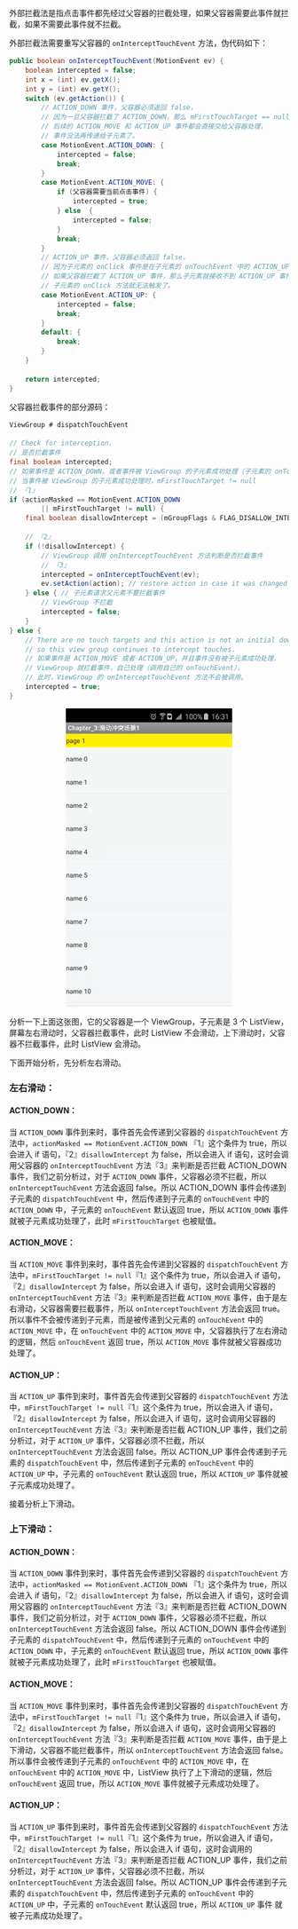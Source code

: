 外部拦截法是指点击事件都先经过父容器的拦截处理，如果父容器需要此事件就拦截，如果不需要此事件就不拦截。

外部拦截法需要重写父容器的 `onInterceptTouchEvent` 方法，伪代码如下：

```java
public boolean onInterceptTouchEvent(MotionEvent ev) {
    boolean intercepted = false;
    int x = (int) ev.getX();
    int y = (int) ev.getY();
    switch (ev.getAction()) {
        // ACTION_DOWN 事件，父容器必须返回 false，
        // 因为一旦父容器拦截了 ACTION_DOWN，那么 mFirstTouchTarget == null，
        // 后续的 ACTION_MOVE 和 ACTION_UP 事件都会直接交给父容器处理，
        // 事件没法再传递给子元素了。
        case MotionEvent.ACTION_DOWN: {
            intercepted = false;
            break;
        }
        case MotionEvent.ACTION_MOVE: {
            if (父容器需要当前点击事件) {
                intercepted = true;
            } else  {
                intercepted = false;
            }
            break;
        }
        // ACTION_UP 事件，父容器必须返回 false，
        // 因为子元素的 onClick 事件是在子元素的 onTouchEvent 中的 ACTION_UP 事件中调用的，
        // 如果父容器拦截了 ACTION_UP 事件，那么子元素就接收不到 ACTION_UP 事件，
        // 子元素的 onClick 方法就无法触发了。
        case MotionEvent.ACTION_UP: {
            intercepted = false;
            break;
        }
        default: {
            break;
        }
    }

    return intercepted;
}
```

父容器拦截事件的部分源码：

```java
ViewGroup # dispatchTouchEvent

// Check for interception.
// 是否拦截事件
final boolean intercepted;
// 如果事件是 ACTION_DOWN，或者事件被 ViewGroup 的子元素成功处理（子元素的 onTouchEvent 返回 true）
// 当事件被 ViewGroup 的子元素成功处理时，mFirstTouchTarget != null
// 『1』
if (actionMasked == MotionEvent.ACTION_DOWN
        || mFirstTouchTarget != null) {
    final boolean disallowIntercept = (mGroupFlags & FLAG_DISALLOW_INTERCEPT) != 0;
    
    // 『2』
    if (!disallowIntercept) {
        // ViewGroup 调用 onInterceptTouchEvent 方法判断是否拦截事件
        // 『3』
        intercepted = onInterceptTouchEvent(ev);
        ev.setAction(action); // restore action in case it was changed
    } else { // 子元素请求父元素不要拦截事件
        // ViewGroup 不拦截
        intercepted = false;
    }
} else {
    // There are no touch targets and this action is not an initial down
    // so this view group continues to intercept touches.
    // 如果事件是 ACTION_MOVE 或者 ACTION_UP，并且事件没有被子元素成功处理，
    // ViewGroup 就拦截事件，自己处理（调用自己的 onTouchEvent），
    // 此时，ViewGroup 的 onInterceptTouchEvent 方法不会被调用。
    intercepted = true;
}
```

<p align="center">
  <img src="https://raw.githubusercontent.com/shadowwingz/AndroidLife/master/art/%E6%BB%91%E5%8A%A8%E5%86%B2%E7%AA%81.gif">
</p>

分析一下上面这张图，它的父容器是一个 ViewGroup，子元素是 3 个 ListView，屏幕左右滑动时，父容器拦截事件，此时 ListView 不会滑动，上下滑动时，父容器不拦截事件，此时 ListView 会滑动。

下面开始分析，先分析左右滑动。

### 左右滑动： ###

#### ACTION_DOWN： ####

当 `ACTION_DOWN` 事件到来时，事件首先会传递到父容器的 `dispatchTouchEvent` 方法中，`actionMasked == MotionEvent.ACTION_DOWN` 『1』这个条件为 true，所以会进入 if 语句，『2』`disallowIntercept` 为 false，所以会进入 if 语句，这时会调用父容器的 `onInterceptTouchEvent` 方法『3』来判断是否拦截 ACTION_DOWN 事件，我们之前分析过，对于 `ACTION_DOWN` 事件，父容器必须不拦截，所以 `onInterceptTouchEvent` 方法会返回 false。所以 ACTION_DOWN 事件会传递到子元素的 `dispatchTouchEvent` 中，然后传递到子元素的 `onTouchEvent` 中的 `ACTION_DOWN` 中，子元素的 `onTouchEvent` 默认返回 true，所以 `ACTION_DOWN` 事件就被子元素成功处理了，此时 `mFirstTouchTarget` 也被赋值。

#### ACTION_MOVE： ####

当 `ACTION_MOVE` 事件到来时，事件首先会传递到父容器的 `dispatchTouchEvent` 方法中，`mFirstTouchTarget != null`『1』这个条件为 true，所以会进入 if 语句，『2』`disallowIntercept` 为 false，所以会进入 if 语句，这时会调用父容器的 `onInterceptTouchEvent` 方法『3』来判断是否拦截 `ACTION_MOVE` 事件，由于是左右滑动，父容器需要拦截事件，所以 `onInterceptTouchEvent` 方法会返回 true。所以事件不会被传递到子元素，而是被传递到父元素的 `onTouchEvent` 中的 `ACTION_MOVE` 中，在 `onTouchEvent` 中的 `ACTION_MOVE` 中，父容器执行了左右滑动的逻辑，然后 `onTouchEvent` 返回 true，所以 `ACTION_MOVE` 事件就被父容器成功处理了。

#### ACTION_UP： ####

当 `ACTION_UP` 事件到来时，事件首先会传递到父容器的 `dispatchTouchEvent` 方法中，`mFirstTouchTarget != null`『1』这个条件为 true，所以会进入 if 语句，『2』`disallowIntercept` 为 false，所以会进入 if 语句，这时会调用父容器的 `onInterceptTouchEvent` 方法『3』来判断是否拦截 ACTION_UP 事件，我们之前分析过，对于 `ACTION_UP` 事件，父容器必须不拦截，所以 `onInterceptTouchEvent` 方法会返回 false。所以 ACTION_UP 事件会传递到子元素的 `dispatchTouchEvent` 中，然后传递到子元素的 `onTouchEvent` 中的 `ACTION_UP` 中，子元素的 `onTouchEvent` 默认返回 true，所以 `ACTION_UP` 事件就被子元素成功处理了。

接着分析上下滑动。

### 上下滑动： ###

#### ACTION_DOWN： ####

当 `ACTION_DOWN` 事件到来时，事件首先会传递到父容器的 `dispatchTouchEvent` 方法中，`actionMasked == MotionEvent.ACTION_DOWN` 『1』这个条件为 true，所以会进入 if 语句，『2』`disallowIntercept` 为 false，所以会进入 if 语句，这时会调用父容器的 `onInterceptTouchEvent` 方法『3』来判断是否拦截 ACTION_DOWN 事件，我们之前分析过，对于 `ACTION_DOWN` 事件，父容器必须不拦截，所以 `onInterceptTouchEvent` 方法会返回 false。所以 ACTION_DOWN 事件会传递到子元素的 `dispatchTouchEvent` 中，然后传递到子元素的 `onTouchEvent` 中的 `ACTION_DOWN` 中，子元素的 `onTouchEvent` 默认返回 true，所以 `ACTION_DOWN` 事件就被子元素成功处理了，此时 `mFirstTouchTarget` 也被赋值。

#### ACTION_MOVE： ####

当 `ACTION_MOVE` 事件到来时，事件首先会传递到父容器的 `dispatchTouchEvent` 方法中，`mFirstTouchTarget != null`『1』这个条件为 true，所以会进入 if 语句，『2』`disallowIntercept` 为 false，所以会进入 if 语句，这时会调用父容器的 `onInterceptTouchEvent` 方法『3』来判断是否拦截 `ACTION_MOVE` 事件，由于是上下滑动，父容器不能拦截事件，所以 `onInterceptTouchEvent` 方法会返回 false。所以事件会被传递到子元素的 `onTouchEvent` 中的 `ACTION_MOVE` 中，在 `onTouchEvent` 中的 `ACTION_MOVE` 中，ListView 执行了上下滑动的逻辑，然后 `onTouchEvent` 返回 true，所以 `ACTION_MOVE` 事件就被子元素成功处理了。

#### ACTION_UP： ####

当 `ACTION_UP` 事件到来时，事件首先会传递到父容器的 `dispatchTouchEvent` 方法中，`mFirstTouchTarget != null`『1』这个条件为 true，所以会进入 if 语句，『2』`disallowIntercept` 为 false，所以会进入 if 语句，这时会调用的 `onInterceptTouchEvent` 方法『3』来判断是否拦截 ACTION_UP 事件，我们之前分析过，对于 `ACTION_UP` 事件，父容器必须不拦截，所以 `onInterceptTouchEvent` 方法会返回 false。所以 ACTION_UP 事件会传递到子元素的 `dispatchTouchEvent` 中，然后传递到子元素的 `onTouchEvent` 中的 `ACTION_UP` 中，子元素的 `onTouchEvent` 默认返回 true，所以 `ACTION_UP` 事件
就被子元素成功处理了。